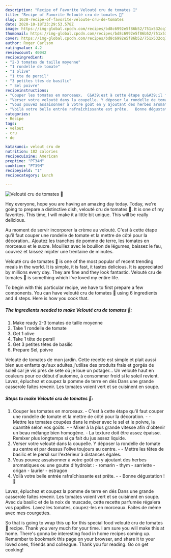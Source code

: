 ```yaml
---
description: "Recipe of Favorite Velouté cru de tomates 🍅"
title: "Recipe of Favorite Velouté cru de tomates 🍅"
slug: 1638-recipe-of-favorite-veloute-cru-de-tomates
date: 2020-10-18T23:29:53.578Z
image: https://img-global.cpcdn.com/recipes/bd8c6992e5f86b52/751x532cq70/veloute-cru-de-tomates-🍅-photo-principale-de-la-recette.jpg
thumbnail: https://img-global.cpcdn.com/recipes/bd8c6992e5f86b52/751x532cq70/veloute-cru-de-tomates-🍅-photo-principale-de-la-recette.jpg
cover: https://img-global.cpcdn.com/recipes/bd8c6992e5f86b52/751x532cq70/veloute-cru-de-tomates-🍅-photo-principale-de-la-recette.jpg
author: Roger Carlson
ratingvalue: 4.2
reviewcount: 40042
recipeingredient:
- "2-3 tomates de taille moyenne"
- "1 rondelle de tomate"
- "1 olive"
- "1 tte de persil"
- "3 petites ttes de basilic"
- " Sel poivre"
recipeinstructions:
- "Couper les tomates en morceaux.  C&#39;est à cette étape qu&#39;il faut couper une rondelle de tomate et la mettre de côté pour la décoration.   Mettre les tomates coupées dans le mixer avec le sel et le poivre, la quantité selon vos goûts.   Mixer à la plus grande vitesse afin d&#39;obtenir un beau mélange bien homogène.  La texture doit être assez épaisse. Remixer plus longtemps si ça fait du jus assez liquide."
- "Verser votre velouté dans la coupelle. Y déposer la rondelle de tomate au centre et par dessus l&#39;olive toujours au centre.   Mettre les têtes de basilic et le persil sur l&#39;extérieur à distances égales."
- "Vous pouvez assaisonner à votre goût en y ajoutant des herbes aromatiques ou une goutte d&#39;hydrolat : romarin thym sarriette origan laurier estragon"
- "Voilà votre belle entrée rafraîchissante est prête.   Bonne dégustation ! 🥗"
categories:
- Recipe
tags:
- velout
- cru
- de

katakunci: velout cru de 
nutrition: 182 calories
recipecuisine: American
preptime: "PT34M"
cooktime: "PT39M"
recipeyield: "1"
recipecategory: Lunch

---
```



![Velouté cru de tomates 🍅](https://img-global.cpcdn.com/recipes/bd8c6992e5f86b52/751x532cq70/veloute-cru-de-tomates-🍅-photo-principale-de-la-recette.jpg)

Hey everyone, hope you are having an amazing day today. Today, we're going to prepare a distinctive dish, velouté cru de tomates 🍅. It is one of my favorites. This time, I will make it a little bit unique. This will be really delicious.

Au moment de servir incorporer la crème au velouté. C&#39;est à cette étape qu&#39;il faut couper une rondelle de tomate et la mettre de côté pour la décoration.. Ajoutez les tranches de pomme de terre, les tomates en morceaux et le sucre. Mouillez avec le bouillon de légumes, baissez le feu, couvrez et laissez mijoter une trentaine de minutes.

Velouté cru de tomates 🍅 is one of the most popular of recent trending meals in the world. It is simple, it is fast, it tastes delicious. It is appreciated by millions every day. They are fine and they look fantastic. Velouté cru de tomates 🍅 is something which I've loved my entire life.


To begin with this particular recipe, we have to first prepare a few components. You can have velouté cru de tomates 🍅 using 6 ingredients and 4 steps. Here is how you cook that.

<!--inarticleads1-->

##### The ingredients needed to make Velouté cru de tomates 🍅:

1. Make ready 2-3 tomates de taille moyenne
1. Take 1 rondelle de tomate
1. Get 1 olive
1. Take 1 tête de persil
1. Get 3 petites têtes de basilic
1. Prepare  Sel, poivre


Velouté de tomates de mon jardin. Cette recette est simple et plait aussi bien aux enfants qu&#39;aux adultes.j&#39;utilise des produits frais et gorgés de soleil car je vis près de sete où je loue un potager… Un velouté haut en couleurs pour ce début d&#39;automne, à consommer froid si le soleil revient. Lavez, épluchez et coupez la pomme de terre en dés Dans une grande casserole faites revenir. Les tomates voient vert et se cuisinent en soupe. 

<!--inarticleads2-->

##### Steps to make Velouté cru de tomates 🍅:

1. Couper les tomates en morceaux.  - C&#39;est à cette étape qu&#39;il faut couper une rondelle de tomate et la mettre de côté pour la décoration.  -  - Mettre les tomates coupées dans le mixer avec le sel et le poivre, la quantité selon vos goûts.  -  - Mixer à la plus grande vitesse afin d&#39;obtenir un beau mélange bien homogène.  - La texture doit être assez épaisse. Remixer plus longtemps si ça fait du jus assez liquide.
1. Verser votre velouté dans la coupelle. Y déposer la rondelle de tomate au centre et par dessus l&#39;olive toujours au centre.  -  - Mettre les têtes de basilic et le persil sur l&#39;extérieur à distances égales.
1. Vous pouvez assaisonner à votre goût en y ajoutant des herbes aromatiques ou une goutte d&#39;hydrolat : - romarin - thym - sarriette - origan - laurier - estragon
1. Voilà votre belle entrée rafraîchissante est prête.  -  - Bonne dégustation ! 🥗


Lavez, épluchez et coupez la pomme de terre en dés Dans une grande casserole faites revenir. Les tomates voient vert et se cuisinent en soupe. Avec du basilic et de la noix de muscade, cette recette parfumée régalera vos papilles. Lavez les tomates, coupez-les en morceaux. Faites de même avec mes courgettes. 

So that is going to wrap this up for this special food velouté cru de tomates 🍅 recipe. Thank you very much for your time. I am sure you will make this at home. There's gonna be interesting food in home recipes coming up. Remember to bookmark this page on your browser, and share it to your loved ones, friends and colleague. Thank you for reading. Go on get cooking!
